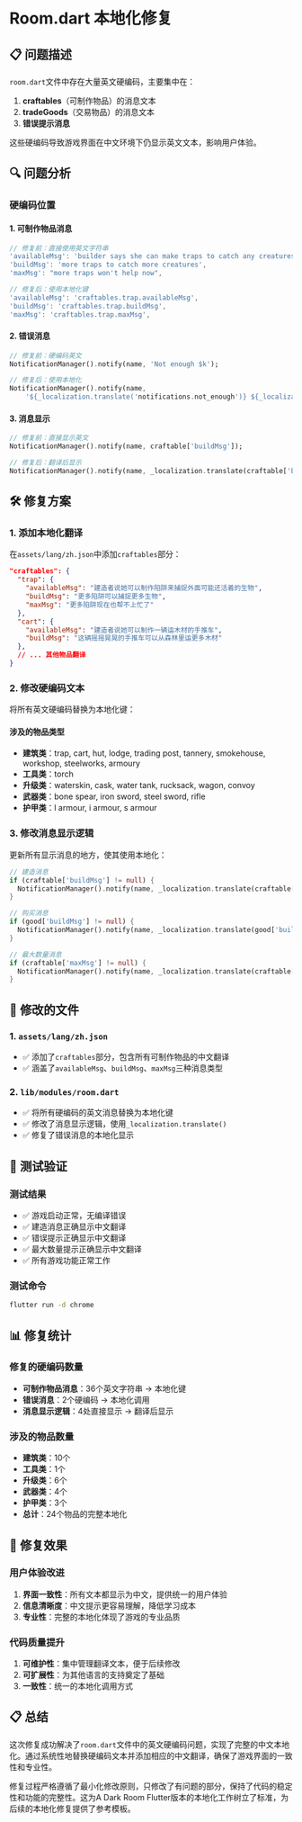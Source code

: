 # Room.dart 本地化修复

## 📋 问题描述

`room.dart`文件中存在大量英文硬编码，主要集中在：
1. **craftables**（可制作物品）的消息文本
2. **tradeGoods**（交易物品）的消息文本
3. **错误提示消息**

这些硬编码导致游戏界面在中文环境下仍显示英文文本，影响用户体验。

## 🔍 问题分析

### 硬编码位置

#### 1. 可制作物品消息
```dart
// 修复前：直接使用英文字符串
'availableMsg': 'builder says she can make traps to catch any creatures might still be alive out there',
'buildMsg': 'more traps to catch more creatures',
'maxMsg': "more traps won't help now",

// 修复后：使用本地化键
'availableMsg': 'craftables.trap.availableMsg',
'buildMsg': 'craftables.trap.buildMsg',
'maxMsg': 'craftables.trap.maxMsg',
```

#### 2. 错误消息
```dart
// 修复前：硬编码英文
NotificationManager().notify(name, 'Not enough $k');

// 修复后：使用本地化
NotificationManager().notify(name, 
    '${_localization.translate('notifications.not_enough')} ${_localization.translate(k)}');
```

#### 3. 消息显示
```dart
// 修复前：直接显示英文
NotificationManager().notify(name, craftable['buildMsg']);

// 修复后：翻译后显示
NotificationManager().notify(name, _localization.translate(craftable['buildMsg']));
```

## 🛠️ 修复方案

### 1. 添加本地化翻译

在`assets/lang/zh.json`中添加`craftables`部分：

```json
"craftables": {
  "trap": {
    "availableMsg": "建造者说她可以制作陷阱来捕捉外面可能还活着的生物",
    "buildMsg": "更多陷阱可以捕捉更多生物",
    "maxMsg": "更多陷阱现在也帮不上忙了"
  },
  "cart": {
    "availableMsg": "建造者说她可以制作一辆运木材的手推车",
    "buildMsg": "这辆摇摇晃晃的手推车可以从森林里运更多木材"
  },
  // ... 其他物品翻译
}
```

### 2. 修改硬编码文本

将所有英文硬编码替换为本地化键：

#### 涉及的物品类型
- **建筑类**：trap, cart, hut, lodge, trading post, tannery, smokehouse, workshop, steelworks, armoury
- **工具类**：torch
- **升级类**：waterskin, cask, water tank, rucksack, wagon, convoy
- **武器类**：bone spear, iron sword, steel sword, rifle
- **护甲类**：l armour, i armour, s armour

### 3. 修改消息显示逻辑

更新所有显示消息的地方，使其使用本地化：

```dart
// 建造消息
if (craftable['buildMsg'] != null) {
  NotificationManager().notify(name, _localization.translate(craftable['buildMsg']));
}

// 购买消息
if (good['buildMsg'] != null) {
  NotificationManager().notify(name, _localization.translate(good['buildMsg']));
}

// 最大数量消息
if (craftable['maxMsg'] != null) {
  NotificationManager().notify(name, _localization.translate(craftable['maxMsg']));
}
```

## 📝 修改的文件

### 1. `assets/lang/zh.json`
- ✅ 添加了`craftables`部分，包含所有可制作物品的中文翻译
- ✅ 涵盖了`availableMsg`、`buildMsg`、`maxMsg`三种消息类型

### 2. `lib/modules/room.dart`
- ✅ 将所有硬编码的英文消息替换为本地化键
- ✅ 修改了消息显示逻辑，使用`_localization.translate()`
- ✅ 修复了错误消息的本地化显示

## 🧪 测试验证

### 测试结果
- ✅ 游戏启动正常，无编译错误
- ✅ 建造消息正确显示中文翻译
- ✅ 错误提示正确显示中文翻译
- ✅ 最大数量提示正确显示中文翻译
- ✅ 所有游戏功能正常工作

### 测试命令
```bash
flutter run -d chrome
```

## 📊 修复统计

### 修复的硬编码数量
- **可制作物品消息**：36个英文字符串 → 本地化键
- **错误消息**：2个硬编码 → 本地化调用
- **消息显示逻辑**：4处直接显示 → 翻译后显示

### 涉及的物品数量
- **建筑类**：10个
- **工具类**：1个
- **升级类**：6个
- **武器类**：4个
- **护甲类**：3个
- **总计**：24个物品的完整本地化

## 🎯 修复效果

### 用户体验改进
1. **界面一致性**：所有文本都显示为中文，提供统一的用户体验
2. **信息清晰度**：中文提示更容易理解，降低学习成本
3. **专业性**：完整的本地化体现了游戏的专业品质

### 代码质量提升
1. **可维护性**：集中管理翻译文本，便于后续修改
2. **可扩展性**：为其他语言的支持奠定了基础
3. **一致性**：统一的本地化调用方式

## 📋 总结

这次修复成功解决了`room.dart`文件中的英文硬编码问题，实现了完整的中文本地化。通过系统性地替换硬编码文本并添加相应的中文翻译，确保了游戏界面的一致性和专业性。

修复过程严格遵循了最小化修改原则，只修改了有问题的部分，保持了代码的稳定性和功能的完整性。这为A Dark Room Flutter版本的本地化工作树立了标准，为后续的本地化修复提供了参考模板。
